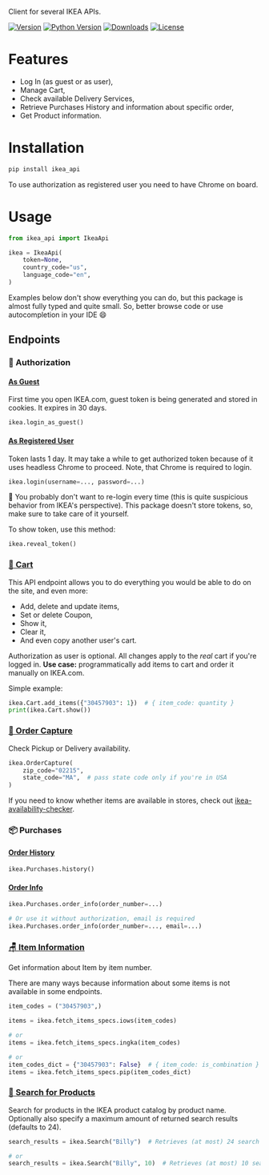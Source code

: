 Client for several IKEA APIs.

[![Version](https://img.shields.io/pypi/v/ikea_api?color=green&label=version)](https://pypi.org/project/ikea_api/)
[![Python Version](https://img.shields.io/pypi/pyversions/ikea_api?color=green)](https://pypi.org/project/ikea_api/)
[![Downloads](https://img.shields.io/pypi/dm/ikea_api?color=green)](https://pypi.org/project/ikea_api/)
[![License](https://img.shields.io/pypi/l/ikea_api?color=green)](https://github.com/vrslev/ikea-api-client/blob/main/LICENSE)

# Features

- Log In (as guest or as user),
- Manage Cart,
- Check available Delivery Services,
- Retrieve Purchases History and information about specific order,
- Get Product information.

# Installation

```bash
pip install ikea_api
```

To use authorization as registered user you need to have Chrome on board.

# Usage

```python
from ikea_api import IkeaApi

ikea = IkeaApi(
    token=None,
    country_code="us",
    language_code="en",
)
```

Examples below don't show everything you can do, but this package is almost fully typed and quite small. So, better browse code or use autocompletion in your IDE 😄

## Endpoints

### 🔑 Authorization

#### [As Guest](https://github.com/vrslev/ikea-api-client/blob/main/src/ikea_api/auth.py#L19)

First time you open IKEA.com, guest token is being generated and stored in cookies. It expires in 30 days.

```python
ikea.login_as_guest()
```

#### [As Registered User](https://github.com/vrslev/ikea-api-client/blob/main/src/ikea_api/auth.py#L117)

Token lasts 1 day. It may take a while to get authorized token because of it uses headless Chrome to proceed. Note, that Chrome is required to login.

```python
ikea.login(username=..., password=...)
```

📌 You probably don't want to re-login every time (this is quite suspicious behavior from IKEA's perspective). This package doesn't store tokens, so, make sure to take care of it yourself.

To show token, use this method:

```python
ikea.reveal_token()
```

### [🛒 Cart](https://github.com/vrslev/ikea-api-client/blob/main/src/ikea_api/endpoints/cart/__init__.py#L26)

This API endpoint allows you to do everything you would be able to do on the site, and even more:

- Add, delete and update items,
- Set or delete Coupon,
- Show it,
- Clear it,
- And even copy another user's cart.

Authorization as user is optional. All changes apply to the _real_ cart if you're logged in. **Use case:** programmatically add items to cart and order it manually on IKEA.com.

Simple example:

```python
ikea.Cart.add_items({"30457903": 1})  # { item_code: quantity }
print(ikea.Cart.show())
```

### [🚛 Order Capture](https://github.com/vrslev/ikea-api-client/blob/main/src/ikea_api/endpoints/order_capture/__init__.py#L12)

Check Pickup or Delivery availability.

```python
ikea.OrderCapture(
    zip_code="02215",
    state_code="MA",  # pass state code only if you're in USA
)
```

If you need to know whether items are available in stores, check out [ikea-availability-checker](https://github.com/Ephigenia/ikea-availability-checker).

### 📦 Purchases

#### [Order History](https://github.com/vrslev/ikea-api-client/blob/main/src/ikea_api/endpoints/purchases/__init__.py#L42)

```python
ikea.Purchases.history()
```

#### [Order Info](https://github.com/vrslev/ikea-api-client/blob/main/src/ikea_api/endpoints/purchases/__init__.py#L52)

```python
ikea.Purchases.order_info(order_number=...)

# Or use it without authorization, email is required
ikea.Purchases.order_info(order_number=..., email=...)
```

### [🪑 Item Information](https://github.com/vrslev/ikea-api-client/tree/main/src/ikea_api/endpoints/item)

Get information about Item by item number.

There are many ways because information about some items is not available in some endpoints.

```python
item_codes = ("30457903",)

items = ikea.fetch_items_specs.iows(item_codes)

# or
items = ikea.fetch_items_specs.ingka(item_codes)

# or
item_codes_dict = {"30457903": False}  # { item_code: is_combination }
items = ikea.fetch_items_specs.pip(item_codes_dict)
```

### [🔎 Search for Products](https://github.com/vrslev/ikea-api-client/tree/main/src/ikea_api/endpoints/search/__init__.py#L8)

Search for products in the IKEA product catalog by product name. Optionally also specify a maximum amount of returned search results (defaults to 24).

```python
search_results = ikea.Search("Billy")  # Retrieves (at most) 24 search results

# or
search_results = ikea.Search("Billy", 10)  # Retrieves (at most) 10 search results
```
